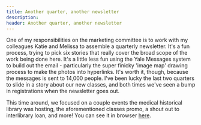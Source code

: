 ```yaml
---
title: Another quarter, another newsletter
description: 
header: Another quarter, another newsletter
---
```


One of my responsibilities on the marketing committee is to work with my colleagues Katie and Melissa to assemble a quarterly newsletter. It's a fun process, trying to pick six stories that really cover the broad scope of the work being done here. It's a little less fun using the Yale Messages system to build out the email - particularly the super finicky 'image map' drawing process to make the photos into hyperlinks. It's worth it, though, because the messages is sent to 14,000 people. I've been lucky the last two quarters to slide in a story about our new classes, and both times we've seen a bump in registrations when the newsletter goes out.

This time around, we focused on a couple events the medical historical library was hosting, the aforementioned classes promo, a shout out to interlibrary loan, and more! You can see it in browser [here](https://caitlinmeyer.github.io/library-blog/docs/march-newsletter.png).
